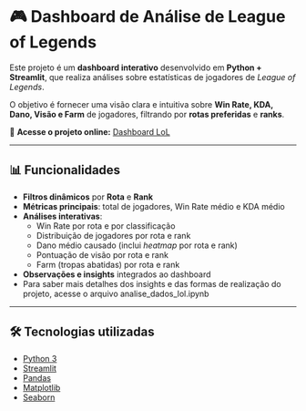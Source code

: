 # 🎮 Dashboard de Análise de League of Legends

Este projeto é um **dashboard interativo** desenvolvido em **Python + Streamlit**, que realiza análises sobre estatísticas de jogadores de *League of Legends*.  

O objetivo é fornecer uma visão clara e intuitiva sobre **Win Rate, KDA, Dano, Visão e Farm** de jogadores, filtrando por **rotas preferidas** e **ranks**.

🔗 **Acesse o projeto online:** [Dashboard LoL](https://6f4pewftyp7ajxnaqzy497.streamlit.app/)

---

## 📊 Funcionalidades

- **Filtros dinâmicos** por **Rota** e **Rank**  
- **Métricas principais**: total de jogadores, Win Rate médio e KDA médio  
- **Análises interativas**:
  - Win Rate por rota e por classificação
  - Distribuição de jogadores por rota e rank
  - Dano médio causado (inclui *heatmap* por rota e rank)
  - Pontuação de visão por rota e rank
  - Farm (tropas abatidas) por rota e rank  
- **Observações e insights** integrados ao dashboard
- Para saber mais detalhes dos insights e das formas de realização do projeto, acesse o arquivo analise_dados_lol.ipynb

---

## 🛠️ Tecnologias utilizadas

- [Python 3](https://www.python.org/)
- [Streamlit](https://streamlit.io/)  
- [Pandas](https://pandas.pydata.org/)  
- [Matplotlib](https://matplotlib.org/)  
- [Seaborn](https://seaborn.pydata.org/)  


